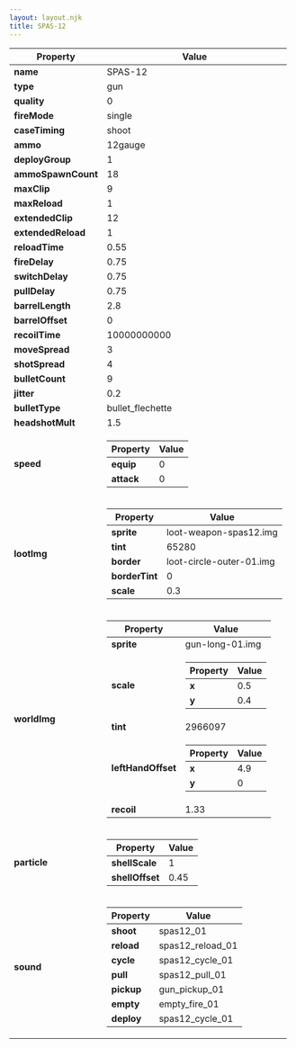 ```yaml
---
layout: layout.njk
title: SPAS-12
---
```


<table><thead><tr><th>Property</th><th>Value</th></tr></thead><tbody><tr><td><b>name</b></td><td>SPAS-12</td></tr><tr><td><b>type</b></td><td>gun</td></tr><tr><td><b>quality</b></td><td>0</td></tr><tr><td><b>fireMode</b></td><td>single</td></tr><tr><td><b>caseTiming</b></td><td>shoot</td></tr><tr><td><b>ammo</b></td><td>12gauge</td></tr><tr><td><b>deployGroup</b></td><td>1</td></tr><tr><td><b>ammoSpawnCount</b></td><td>18</td></tr><tr><td><b>maxClip</b></td><td>9</td></tr><tr><td><b>maxReload</b></td><td>1</td></tr><tr><td><b>extendedClip</b></td><td>12</td></tr><tr><td><b>extendedReload</b></td><td>1</td></tr><tr><td><b>reloadTime</b></td><td>0.55</td></tr><tr><td><b>fireDelay</b></td><td>0.75</td></tr><tr><td><b>switchDelay</b></td><td>0.75</td></tr><tr><td><b>pullDelay</b></td><td>0.75</td></tr><tr><td><b>barrelLength</b></td><td>2.8</td></tr><tr><td><b>barrelOffset</b></td><td>0</td></tr><tr><td><b>recoilTime</b></td><td>10000000000</td></tr><tr><td><b>moveSpread</b></td><td>3</td></tr><tr><td><b>shotSpread</b></td><td>4</td></tr><tr><td><b>bulletCount</b></td><td>9</td></tr><tr><td><b>jitter</b></td><td>0.2</td></tr><tr><td><b>bulletType</b></td><td>bullet_flechette</td></tr><tr><td><b>headshotMult</b></td><td>1.5</td></tr><tr><td><b>speed</b></td><td><table><thead><tr><th>Property</th><th>Value</th></tr></thead><tbody><tr><td><b>equip</b></td><td>0</td></tr><tr><td><b>attack</b></td><td>0</td></tr></tbody></table></td></tr><tr><td><b>lootImg</b></td><td><table><thead><tr><th>Property</th><th>Value</th></tr></thead><tbody><tr><td><b>sprite</b></td><td>loot-weapon-spas12.img</td></tr><tr><td><b>tint</b></td><td>65280</td></tr><tr><td><b>border</b></td><td>loot-circle-outer-01.img</td></tr><tr><td><b>borderTint</b></td><td>0</td></tr><tr><td><b>scale</b></td><td>0.3</td></tr></tbody></table></td></tr><tr><td><b>worldImg</b></td><td><table><thead><tr><th>Property</th><th>Value</th></tr></thead><tbody><tr><td><b>sprite</b></td><td>gun-long-01.img</td></tr><tr><td><b>scale</b></td><td><table><thead><tr><th>Property</th><th>Value</th></tr></thead><tbody><tr><td><b>x</b></td><td>0.5</td></tr><tr><td><b>y</b></td><td>0.4</td></tr></tbody></table></td></tr><tr><td><b>tint</b></td><td>2966097</td></tr><tr><td><b>leftHandOffset</b></td><td><table><thead><tr><th>Property</th><th>Value</th></tr></thead><tbody><tr><td><b>x</b></td><td>4.9</td></tr><tr><td><b>y</b></td><td>0</td></tr></tbody></table></td></tr><tr><td><b>recoil</b></td><td>1.33</td></tr></tbody></table></td></tr><tr><td><b>particle</b></td><td><table><thead><tr><th>Property</th><th>Value</th></tr></thead><tbody><tr><td><b>shellScale</b></td><td>1</td></tr><tr><td><b>shellOffset</b></td><td>0.45</td></tr></tbody></table></td></tr><tr><td><b>sound</b></td><td><table><thead><tr><th>Property</th><th>Value</th></tr></thead><tbody><tr><td><b>shoot</b></td><td>spas12_01</td></tr><tr><td><b>reload</b></td><td>spas12_reload_01</td></tr><tr><td><b>cycle</b></td><td>spas12_cycle_01</td></tr><tr><td><b>pull</b></td><td>spas12_pull_01</td></tr><tr><td><b>pickup</b></td><td>gun_pickup_01</td></tr><tr><td><b>empty</b></td><td>empty_fire_01</td></tr><tr><td><b>deploy</b></td><td>spas12_cycle_01</td></tr></tbody></table></td></tr></tbody></table>
